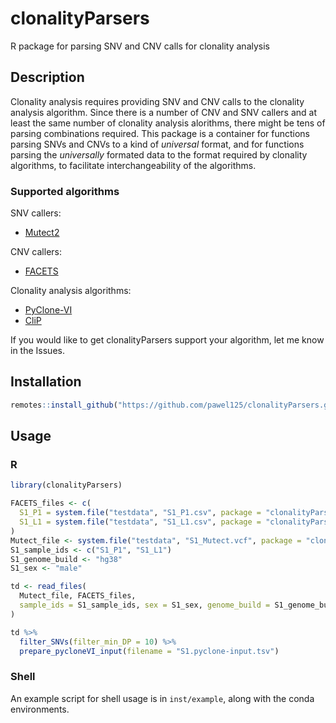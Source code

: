 # clonalityParsers

R package for parsing SNV and CNV calls for clonality analysis

## Description

Clonality analysis requires providing SNV and CNV calls to the clonality analysis
algorithm. Since there is a number of CNV and SNV callers and at least the same number of
clonality analysis alorithms, there might be tens of parsing combinations required.
This package is a container for functions parsing SNVs and CNVs to a kind of *universal* format,
and for functions parsing the *universally* formated data to the format required by
clonality algorithms, to facilitate interchangeability of the algorithms.

### Supported algorithms

SNV callers:

- [Mutect2](https://gatk.broadinstitute.org/hc/en-us/articles/360037593851-Mutect2)

CNV callers:

- [FACETS](https://github.com/mskcc/facets)

Clonality analysis algorithms:

- [PyClone-VI](https://github.com/Roth-Lab/pyclone-vi)
- [CliP](https://github.com/wwylab/CliP)

If you would like to get clonalityParsers support your algorithm, let me know in the Issues.

## Installation

```r
remotes::install_github("https://github.com/pawel125/clonalityParsers.git")
```

## Usage

### R

```r
library(clonalityParsers)

FACETS_files <- c(
  S1_P1 = system.file("testdata", "S1_P1.csv", package = "clonalityParsers"),
  S1_L1 = system.file("testdata", "S1_L1.csv", package = "clonalityParsers")
)
Mutect_file <- system.file("testdata", "S1_Mutect.vcf", package = "clonalityParsers")
S1_sample_ids <- c("S1_P1", "S1_L1")
S1_genome_build <- "hg38"
S1_sex <- "male"

td <- read_files(
  Mutect_file, FACETS_files,
  sample_ids = S1_sample_ids, sex = S1_sex, genome_build = S1_genome_build
)

td %>%
  filter_SNVs(filter_min_DP = 10) %>%
  prepare_pycloneVI_input(filename = "S1.pyclone-input.tsv")
```

### Shell

An example script for shell usage is in `inst/example`, along with the conda environments.
